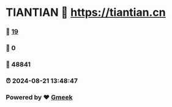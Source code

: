 # TIANTIAN :link: https://tiantian.cn 
### :page_facing_up: [19](https://tiantian.cn/tag.html) 
### :speech_balloon: 0 
### :hibiscus: 48841 
### :alarm_clock: 2024-08-21 13:48:47 
### Powered by :heart: [Gmeek](https://github.com/Meekdai/Gmeek)
